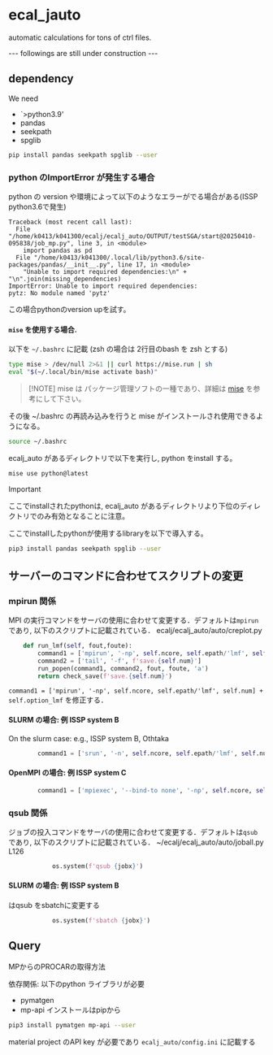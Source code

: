 # ecal_jauto

automatic calculations for tons of ctrl files.

--- followings are still under construction ---

## dependency
We need 
 - `>python3.9'
 - pandas
 - seekpath
 - spglib

```bash
pip install pandas seekpath spglib --user
```


### python のImportError が発生する場合

python の version や環境によって以下のようなエラーがでる場合がある(ISSP python3.6で発生)
```text OUTPUT/testSGA/start@xxxxxxx/job0.out
Traceback (most recent call last):
  File "/home/k0413/k041300/ecalj/ecalj_auto/OUTPUT/testSGA/start@20250410-095838/job_mp.py", line 3, in <module>
    import pandas as pd
  File "/home/k0413/k041300/.local/lib/python3.6/site-packages/pandas/__init__.py", line 17, in <module>
    "Unable to import required dependencies:\n" + "\n".join(missing_dependencies)
ImportError: Unable to import required dependencies:
pytz: No module named 'pytz'
```
この場合pythonのversion upを試す。
#### `mise` を使用する場合. 
以下を `~/.bashrc` に記載 (zsh の場合は 2行目のbash を zsh とする)
```bash
type mise > /dev/null 2>&1 || curl https://mise.run | sh
eval "$(~/.local/bin/mise activate bash)"
```
>  [!NOTE]
> mise は パッケージ管理ソフトの一種であり、詳細は [mise](https://mise.jdx.dev/) を参考にして下さい。

その後 ~/.bashrc  の再読み込みを行うと mise がインストールされ使用できるようになる。
```bash
source ~/.bashrc
```

ecalj_auto があるディレクトリで以下を実行し, python をinstall する。
```bash 
mise use python@latest
```
> [!IMPORTANT]
> ここでinstallされたpythonは, ecalj_auto があるディレクトリより下位のディレクトリでのみ有効となることに注意。

ここでinstallしたpythonが使用するlibraryを以下で導入する。
```bash
pip3 install pandas seekpath spglib --user
```

## サーバーのコマンドに合わせてスクリプトの変更

### mpirun 関係
MPI の実行コマンドをサーバの使用に合わせて変更する．デフォルトは`mpirun` であり, 以下のスクリプトに記載されている．
ecalj/ecalj_auto/auto/creplot.py
```python
    def run_lmf(self, fout,foute):
        command1 = ['mpirun', '-np', self.ncore, self.epath/'lmf', self.num] + self.option_lmf
        command2 = ['tail', '-f', f'save.{self.num}']
        run_popen(command1, command2, fout, foute, 'a')
        return check_save(f'save.{self.num}')
```
`command1 = ['mpirun', '-np', self.ncore, self.epath/'lmf', self.num] + self.option_lmf` を修正する．
#### SLURM の場合: 例 ISSP system B

On the slurm case: e.g., ISSP system B, Othtaka
```python
        command1 = ['srun', '-n', self.ncore, self.epath/'lmf', self.num] + self.option_lmf
```

#### OpenMPI の場合: 例 ISSP system C
```python
        command1 = ['mpiexec', '--bind-to none', '-np', self.ncore, self.epath/'lmf', self.num] + self.option_lmf
```

### qsub 関係
ジョブの投入コマンドをサーバの使用に合わせて変更する．デフォルトは`qsub` であり, 以下のスクリプトに記載されている．
~/ecalj/ecalj_auto/auto/joball.py L126

```python ~/ecalj/ecalj_auto/auto/joball.py L126
            os.system(f'qsub {jobx}')
```
#### SLURM の場合: 例 ISSP system B
はqsub をsbatchに変更する
```python
            os.system(f'sbatch {jobx}')
```

## Query

MPからのPROCARの取得方法

依存関係: 以下のpython ライブラリが必要
- pymatgen
- mp-api
インストールはpipから
```bash
pip3 install pymatgen mp-api --user
```
material project のAPI key が必要であり `ecalj_auto/config.ini` に記載する
